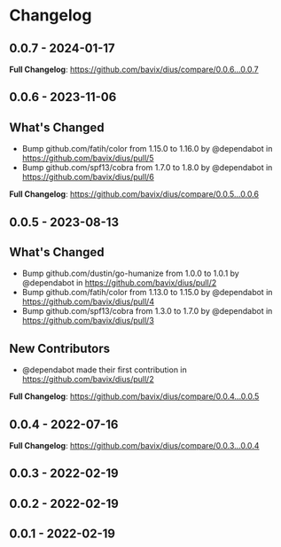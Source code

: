 # Changelog

## 0.0.7 - 2024-01-17

**Full Changelog**: https://github.com/bavix/dius/compare/0.0.6...0.0.7

## 0.0.6 - 2023-11-06

## What's Changed
* Bump github.com/fatih/color from 1.15.0 to 1.16.0 by @dependabot in https://github.com/bavix/dius/pull/5
* Bump github.com/spf13/cobra from 1.7.0 to 1.8.0 by @dependabot in https://github.com/bavix/dius/pull/6


**Full Changelog**: https://github.com/bavix/dius/compare/0.0.5...0.0.6

## 0.0.5 - 2023-08-13

## What's Changed
* Bump github.com/dustin/go-humanize from 1.0.0 to 1.0.1 by @dependabot in https://github.com/bavix/dius/pull/2
* Bump github.com/fatih/color from 1.13.0 to 1.15.0 by @dependabot in https://github.com/bavix/dius/pull/4
* Bump github.com/spf13/cobra from 1.3.0 to 1.7.0 by @dependabot in https://github.com/bavix/dius/pull/3

## New Contributors
* @dependabot made their first contribution in https://github.com/bavix/dius/pull/2

**Full Changelog**: https://github.com/bavix/dius/compare/0.0.4...0.0.5

## 0.0.4 - 2022-07-16

**Full Changelog**: https://github.com/bavix/dius/compare/0.0.3...0.0.4

## 0.0.3 - 2022-02-19



## 0.0.2 - 2022-02-19



## 0.0.1 - 2022-02-19




